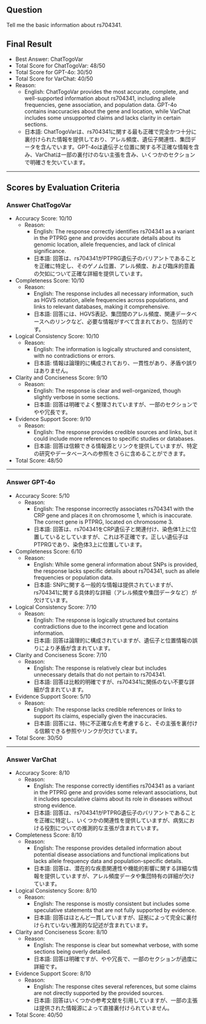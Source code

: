 ## Question

Tell me the basic information about rs704341.

## Final Result

- Best Answer: ChatTogoVar
- Total Score for ChatTogoVar: 48/50
- Total Score for GPT-4o: 30/50
- Total Score for VarChat: 40/50
- Reason:
  - English: ChatTogoVar provides the most accurate, complete, and well-supported information about rs704341, including allele frequencies, gene association, and population data. GPT-4o contains inaccuracies about the gene and location, while VarChat includes some unsupported claims and lacks clarity in certain sections.
  - 日本語: ChatTogoVarは、rs704341に関する最も正確で完全かつ十分に裏付けられた情報を提供しており、アレル頻度、遺伝子関連性、集団データを含んでいます。GPT-4oは遺伝子と位置に関する不正確な情報を含み、VarChatは一部の裏付けのない主張を含み、いくつかのセクションで明確さを欠いています。

---

## Scores by Evaluation Criteria

### Answer ChatTogoVar
- Accuracy Score: 10/10
  - Reason: 
    - English: The response correctly identifies rs704341 as a variant in the PTPRG gene and provides accurate details about its genomic location, allele frequencies, and lack of clinical significance. 
    - 日本語: 回答は、rs704341がPTPRG遺伝子のバリアントであることを正確に特定し、そのゲノム位置、アレル頻度、および臨床的意義の欠如について正確な詳細を提供しています。
- Completeness Score: 10/10
  - Reason: 
    - English: The response includes all necessary information, such as HGVS notation, allele frequencies across populations, and links to relevant databases, making it comprehensive.
    - 日本語: 回答には、HGVS表記、集団間のアレル頻度、関連データベースへのリンクなど、必要な情報がすべて含まれており、包括的です。
- Logical Consistency Score: 10/10
  - Reason: 
    - English: The information is logically structured and consistent, with no contradictions or errors.
    - 日本語: 情報は論理的に構成されており、一貫性があり、矛盾や誤りはありません。
- Clarity and Conciseness Score: 9/10
  - Reason: 
    - English: The response is clear and well-organized, though slightly verbose in some sections.
    - 日本語: 回答は明確でよく整理されていますが、一部のセクションでやや冗長です。
- Evidence Support Score: 9/10
  - Reason: 
    - English: The response provides credible sources and links, but it could include more references to specific studies or databases.
    - 日本語: 回答は信頼できる情報源とリンクを提供していますが、特定の研究やデータベースへの参照をさらに含めることができます。
- Total Score: 48/50

---

### Answer GPT-4o
- Accuracy Score: 5/10
  - Reason: 
    - English: The response incorrectly associates rs704341 with the CRP gene and places it on chromosome 1, which is inaccurate. The correct gene is PTPRG, located on chromosome 3.
    - 日本語: 回答は、rs704341をCRP遺伝子と関連付け、染色体1上に位置しているとしていますが、これは不正確です。正しい遺伝子はPTPRGであり、染色体3上に位置しています。
- Completeness Score: 6/10
  - Reason: 
    - English: While some general information about SNPs is provided, the response lacks specific details about rs704341, such as allele frequencies or population data.
    - 日本語: SNPに関する一般的な情報は提供されていますが、rs704341に関する具体的な詳細（アレル頻度や集団データなど）が欠けています。
- Logical Consistency Score: 7/10
  - Reason: 
    - English: The response is logically structured but contains contradictions due to the incorrect gene and location information.
    - 日本語: 回答は論理的に構成されていますが、遺伝子と位置情報の誤りにより矛盾が含まれています。
- Clarity and Conciseness Score: 7/10
  - Reason: 
    - English: The response is relatively clear but includes unnecessary details that do not pertain to rs704341.
    - 日本語: 回答は比較的明確ですが、rs704341に関係のない不要な詳細が含まれています。
- Evidence Support Score: 5/10
  - Reason: 
    - English: The response lacks credible references or links to support its claims, especially given the inaccuracies.
    - 日本語: 回答には、特に不正確な点を考慮すると、その主張を裏付ける信頼できる参照やリンクが欠けています。
- Total Score: 30/50

---

### Answer VarChat
- Accuracy Score: 8/10
  - Reason: 
    - English: The response correctly identifies rs704341 as a variant in the PTPRG gene and provides some relevant associations, but it includes speculative claims about its role in diseases without strong evidence.
    - 日本語: 回答は、rs704341がPTPRG遺伝子のバリアントであることを正確に特定し、いくつかの関連性を提供していますが、病気における役割についての推測的な主張が含まれています。
- Completeness Score: 8/10
  - Reason: 
    - English: The response provides detailed information about potential disease associations and functional implications but lacks allele frequency data and population-specific details.
    - 日本語: 回答は、潜在的な疾患関連性や機能的影響に関する詳細な情報を提供していますが、アレル頻度データや集団特有の詳細が欠けています。
- Logical Consistency Score: 8/10
  - Reason: 
    - English: The response is mostly consistent but includes some speculative statements that are not fully supported by evidence.
    - 日本語: 回答はほとんど一貫していますが、証拠によって完全に裏付けられていない推測的な記述が含まれています。
- Clarity and Conciseness Score: 8/10
  - Reason: 
    - English: The response is clear but somewhat verbose, with some sections being overly detailed.
    - 日本語: 回答は明確ですが、やや冗長で、一部のセクションが過度に詳細です。
- Evidence Support Score: 8/10
  - Reason: 
    - English: The response cites several references, but some claims are not directly supported by the provided sources.
    - 日本語: 回答はいくつかの参考文献を引用していますが、一部の主張は提供された情報源によって直接裏付けられていません。
- Total Score: 40/50